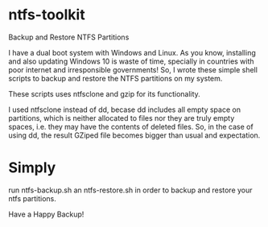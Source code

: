 # ntfs-toolkit
Backup and Restore NTFS Partitions

I have a dual boot system with Windows and Linux. As you know, installing and also updating Windows 10 is waste of time, specially in countries with poor internet and irresponsible governments! So, I wrote these simple shell scripts to backup and restore the NTFS partitions on my system.

These scripts uses ntfsclone and gzip for its functionality.

I used ntfsclone instead of dd, becase dd includes all empty space on partitions, which is neither allocated to files nor they are truly empty spaces, i.e. they may have the contents of deleted files. So, in the case of using dd, the result GZiped file becomes bigger than usual and expectation.

# Simply
run ntfs-backup.sh an ntfs-restore.sh in order to backup and restore your ntfs partitions.

Have a Happy Backup!
